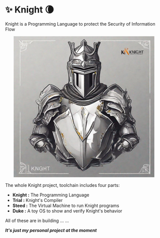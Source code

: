 # :sparkles: Knight :waning_crescent_moon:
Knight is a Programming Language to protect the Security of Information Flow

<center>
<img src=Knight.jpg width="450"/>
</center>

The whole Knight project, toolchain includes four parts:

* __Knight :__ The Programming Language
* __Trial :__ Knight's Compiler
* __Steed :__ The Virtual Machine to run Knight programs
* __Duke :__ A toy OS to show and verify Knight's behavior

All of these are in building ... ...


___It's just my personal project at the moment___
